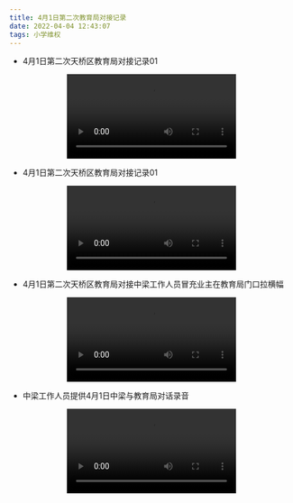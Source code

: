 ```yaml
---
title: 4月1日第二次教育局对接记录
date: 2022-04-04 12:43:07
tags: 小学维权
---
```


- 4月1日第二次天桥区教育局对接记录01

<video src="/4月1日第二次教育局对接记录/4月1日第二次教育局记录01.mp4" controls="controls" style="max-width: 100%; display: block; margin-left: auto; margin-right: auto;">
your browser does not support the video tag
</video>

- 4月1日第二次天桥区教育局对接记录01

<video src="/4月1日第二次教育局对接记录/4月1日第二次教育局记录02.mp4" controls="controls" style="max-width: 100%; display: block; margin-left: auto; margin-right: auto;">
your browser does not support the video tag
</video>

- 4月1日第二次天桥区教育局对接中梁工作人员冒充业主在教育局门口拉横幅

<video src="/4月1日第二次教育局对接记录/4月1日第二次教育局记录03中梁自己拉很横幅.mp4" controls="controls" style="max-width: 100%; display: block; margin-left: auto; margin-right: auto;">
your browser does not support the video tag
</video>

- 中梁工作人员提供4月1日中梁与教育局对话录音

<video src="/4月1日第二次教育局对接记录/4月1日中梁与教育局对话录音.m4a" controls="controls" style="max-width: 100%; display: block; margin-left: auto; margin-right: auto;">
your browser does not support the video tag
</video>